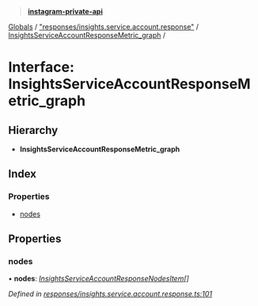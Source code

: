 > **[instagram-private-api](../README.md)**

[Globals](../README.md) / ["responses/insights.service.account.response"](../modules/_responses_insights_service_account_response_.md) / [InsightsServiceAccountResponseMetric_graph](_responses_insights_service_account_response_.insightsserviceaccountresponsemetric_graph.md) /

# Interface: InsightsServiceAccountResponseMetric_graph

## Hierarchy

* **InsightsServiceAccountResponseMetric_graph**

## Index

### Properties

* [nodes](_responses_insights_service_account_response_.insightsserviceaccountresponsemetric_graph.md#nodes)

## Properties

###  nodes

• **nodes**: *[InsightsServiceAccountResponseNodesItem](_responses_insights_service_account_response_.insightsserviceaccountresponsenodesitem.md)[]*

*Defined in [responses/insights.service.account.response.ts:101](https://github.com/dilame/instagram-private-api/blob/173bc62/src/responses/insights.service.account.response.ts#L101)*